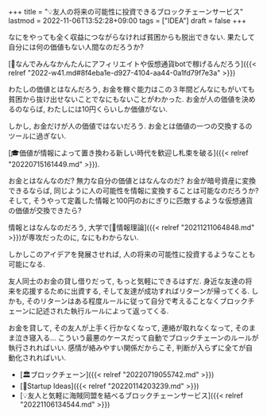 +++
title = "💡友人の将来の可能性に投資できるブロックチェーンサービス"
lastmod = 2022-11-06T13:52:28+09:00
tags = ["IDEA"]
draft = false
+++

なにをやっても全く収益につながらなければ貧困からも脱出できない. 果たして自分には何の価値もない人間なのだろうか?

[💭なんでみんなかんたんにアフィリエイトや仮想通貨botで稼げるんだろう]({{< relref "2022-w41.md#8f4eba1e-d927-4104-aa44-0a1fd79f7e3a" >}})

わたしの価値とはなんだろう, お金を稼ぐ能力はこの３年間どんなにもがいても貧困から抜け出せないことでなにもないことがわかった. お金が人の価値を決めるのならば, わたしには10円くらいしか価値がない.

しかし, お金だけが人の価値ではないだろう. お金とは価値の一つの交換するのツールに過ぎない.

[🎓価値が情報によって置き換わる新しい時代を歓迎し札束を破る]({{< relref "20220715161449.md" >}}).

お金とはなんなのだ? 無力な自分の価値とはなんなのだ? お金が暗号資産に変換できるならば, 同じように人の可能性を情報に変換することは可能なのだろうか? そして, そうやって定義した情報と100円のおにぎりに匹敵するような仮想通貨の価値が交換できたら?

情報とはなんなのだろう, 大学で[📝情報理論]({{< relref "20211211064848.md" >}})が専攻だったのに, なにもわからない.

しかしこのアイデアを発展させれば, 人の将来の可能性に投資するようなことも可能になる.

友人同士のお金の貸し借りだって, もっと気軽にできるはずだ. 身近な友達の将来を応援するために出資する, そして友達が成功すればリターンが帰ってくる. しかも, そのリターンはある程度ルールに従って自分で考えることなくブロックチェーンに記述された執行ルールによって返ってくる.

お金を貸して, その友人が上手く行かなくなって, 連絡が取れなくなって, そのまま泣き寝入る... こういう最悪のケースだって自動でブロックチェーンのルールが執行されればいい. 感情が絡みやすい関係だからこそ, 判断が入らずに全てが自動化されればいい.

-   [🏛ブロックチェーン]({{< relref "20220719055742.md" >}})
-   [🔬Startup Ideas]({{< relref "20220114203239.md" >}})
-   [💡友人と気軽に海賊同盟を結べるブロックチェーンサービス]({{< relref "20221106134544.md" >}})

